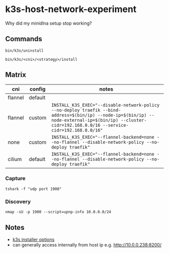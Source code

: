 # k3s-host-network-experiment

Why did my minidlna setup stop working?

## Commands

```
bin/k3s/uninstall
```

```
bin/k3s/<cni>/<strategy>/install
```

## Matrix

| cni      | config  | notes  |
|----------|---------|--------|
| flannel  | default |        |
| flannel  | custom  | `INSTALL_K3S_EXEC="--disable-network-policy --no-deploy traefik --bind-address=$(bin/ip) --node-ip=$(bin/ip) --node-external-ip=$(bin/ip) --cluster-cidr=192.168.0.0/16 --service-cidr=192.168.0.0/16"` |
| none     | custom  | `INSTALL_K3S_EXEC="--flannel-backend=none --no-flannel --disable-network-policy --no-deploy traefik"` |
| cilium   | default | `INSTALL_K3S_EXEC="--flannel-backend=none --no-flannel --disable-network-policy --no-deploy traefik"` |

### Capture

```
tshark -f "udp port 1900"
```

### Discovery

```
nmap -sU -p 1900 --script=upnp-info 10.0.0.0/24
```

## Notes

- [k3s installer options](https://rancher.com/docs/k3s/latest/en/advanced/#starting-the-server-with-the-installation-script)
- can generally access internally from host ip e.g. http://10.0.0.238:8200/
